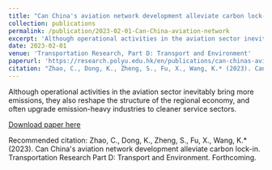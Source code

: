 ```yaml
---
title: "Can China's aviation network development alleviate carbon lock-in"
collection: publications
permalink: /publication/2023-02-01-Can-China-aviation-network
excerpt: 'Although operational activities in the aviation sector inevitably bring more emissions, they also reshape the structure of the regional economy, and often upgrade emission-heavy industries to cleaner service sectors. Thus, the overall impact of aviation network development on the region's environmental trajectory is unclear, and calls for rigorous empirical study. Using the data of 283 Chinese prefecture-level cities for the period 2003–2017, this paper proposes and calculates a comprehensive “carbon lock-in” index to measure cities' reliance on emission-heavy sectors and resistance to emission reduction. Then, we calculate cities' air connectivity and network centrality to measure the aviation development, and also examine their direct, indirect, as well as heterogeneous impacts on cities' carbon lock-in. Our empirical results suggest that an improved aviation network development helps alleviate carbon lock-in. Mechanism analysis further reveals that fixed input, industrial structure upgrading, and technological innovation are the three underlying channels.'
date: 2023-02-01
venue: 'Transportation Research, Part D: Transport and Environment'
paperurl: 'https://research.polyu.edu.hk/en/publications/can-chinas-aviation-network-development-alleviate-carbon-lock-in'
citation: "Zhao, C., Dong, K., Zheng, S., Fu, X., Wang, K.* (2023). Can China's aviation network development alleviate carbon lock-in. Transportation Research Part D: Transport and Environment. Forthcoming."
---
```

Although operational activities in the aviation sector inevitably bring more emissions, they also reshape the structure of the regional economy, and often upgrade emission-heavy industries to cleaner service sectors. 

[Download paper here](https://research.polyu.edu.hk/en/publications/can-chinas-aviation-network-development-alleviate-carbon-lock-in)

Recommended citation: Zhao, C., Dong, K., Zheng, S., Fu, X., Wang, K.* (2023). Can China's aviation network development alleviate carbon lock-in. Transportation Research Part D: Transport and Environment. Forthcoming.